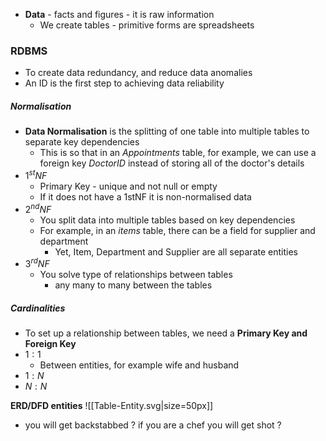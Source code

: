 - **Data** - facts and figures - it is raw information
	- We create tables - primitive forms are spreadsheets

### RDBMS
- To create data redundancy, and reduce data anomalies
- An ID is the first step to achieving data reliability

##### Normalisation
- **Data Normalisation** is the splitting of one table into multiple tables to separate key dependencies
	- This is so that in an *Appointments* table, for example, we can use a foreign key *DoctorID* instead of storing all of the doctor's details
- $1^{st}NF$
	- Primary Key - unique and not null or empty
	- If it does not have a 1stNF it is non-normalised data
- $2^{nd}NF$
	- You split data into multiple tables based on key dependencies
	- For example, in an *items* table, there can be a field for supplier and department
		- Yet, Item, Department and Supplier are all separate entities
- $3^{rd}NF$
	- You solve type of relationships between tables
		- any many to many between the tables

##### Cardinalities
- To set up a relationship between tables, we need a **Primary Key and Foreign Key**
- $1:1$
	- Between entities, for example wife and husband
- $1:N$
- $N:N$


**ERD/DFD entities**
![[Table-Entity.svg|size=50px]]
- you will get backstabbed ? if you are a chef you will get shot ?
